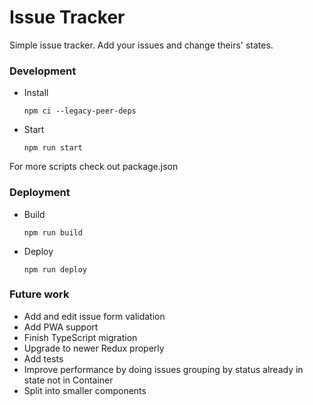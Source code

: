 # Issue Tracker

Simple issue tracker. Add your issues and change theirs' states.


### Development
* Install
    ```
    npm ci --legacy-peer-deps
    ```

* Start
    ```
    npm run start
    ```

For more scripts check out package.json

### Deployment
* Build
    ```
    npm run build
    ```

* Deploy
    ```
    npm run deploy
    ```

### Future work
* Add and edit issue form validation
* Add PWA support
* Finish TypeScript migration
* Upgrade to newer Redux properly
* Add tests
* Improve performance by doing issues grouping by status already in state not in Container
* Split into smaller components
